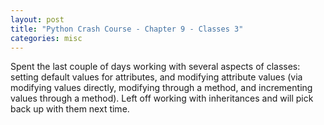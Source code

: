 ```yaml
---
layout: post
title: "Python Crash Course - Chapter 9 - Classes 3"
categories: misc
---
```


Spent the last couple of days working with several aspects of classes: setting default values for attributes, and modifying attribute values (via modifying values directly, modifying through a method, and incrementing values through a method). Left off working with inheritances and will pick back up with them next time.